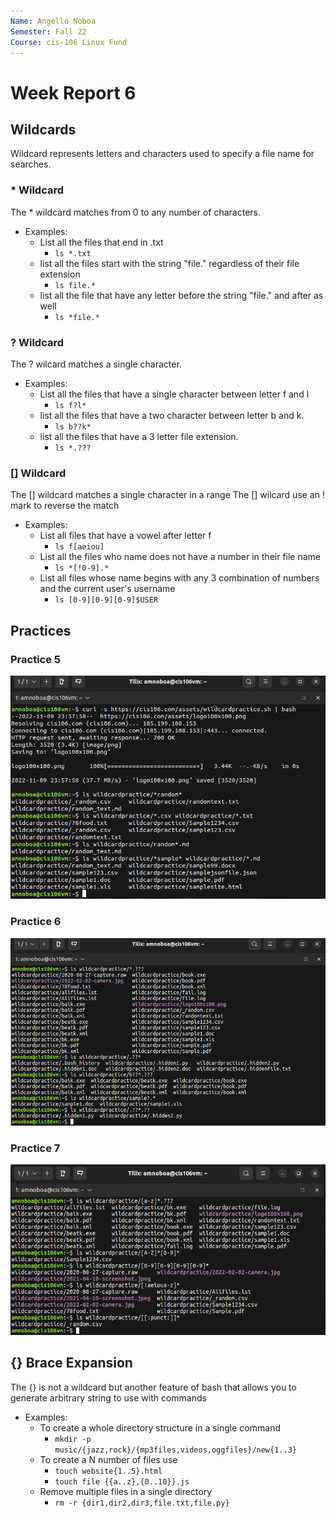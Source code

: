 ```yaml
---
Name: Angello Noboa
Semester: Fall 22
Course: cis-106 Linux Fund
---
```


# Week Report 6

## Wildcards
Wildcard represents letters and characters used to specify a file name for searches.

### * Wildcard
The * wildcard matches from 0 to any number of characters.
* Examples:
  * List all the files that end in .txt
    * `ls *.txt`
  * list all the files start with the string "file." regardless of their file extension
    * `ls file.*`
  * list all the file that have any letter before the string "file." and after as well
    * `ls *file.*`

### ? Wildcard
The ? wilcard matches a single character.
* Examples:
  * List all the files that have a single character between letter f and l
    * `ls f?l*`
  * list all the files that have a two character between letter b and k.
    * `ls b??k*`
  * list all the files that have a 3 letter file extension.
    * `ls *.???`

### [] Wildcard
The [] wildcard matches a single character in a range
The [] wilcard use an ! mark to reverse the match
* Examples:
  * List all files that have a vowel after letter f
    * `ls f[aeiou]`
  * List all the files who name does not have a number in their file name
    * `ls *[!0-9].*`
  * List all files whose name begins with any 3 combination of numbers and the current user's username
    * `ls [0-9][0-9][0-9]$USER`

## Practices 

### Practice 5
![p5](p5.png)

### Practice 6
![p6](p6.png)

### Practice 7
![p7](p7.png)

## {} Brace Expansion
The {} is not a wildcard but another feature of bash that allows you to generate arbitrary string to use with commands

* Examples:
  * To create a whole directory structure in a single command
    * `mkdir -p music/{jazz,rock}/{mp3files,videos,oggfiles}/new{1..3}`
  * To create a N number of files use
    * `touch website{1..5}.html`
    * `touch file {{a..z},{0..10}}.js`
  * Remove multiple files in a single directory
    * `rm -r {dir1,dir2,dir3,file.txt,file.py}`